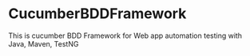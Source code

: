 # CucumberBDDFramework
This is cucumber BDD Framework for Web app automation testing with Java, Maven, TestNG
